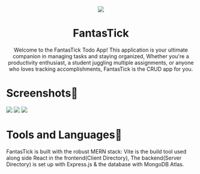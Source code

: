 <div  align="center">
  <img src="https://github.com/Topman-14/FantasTick/assets/98329531/b8f4075e-d750-4687-8ad9-bde6f6504679" >
  <h1>FantasTick</h1>
  <p>
    Welcome to the FantasTick Todo App! This application is your ultimate companion in managing tasks and staying organized, Whether you're a productivity enthusiast, a student juggling multiple assignments, or anyone who loves tracking accomplishments, FantasTick is the CRUD app for you.
  </p>
</div>
<h1>Screenshots📸</h1>
  <img src="https://github.com/Topman-14/FantasTick/assets/98329531/7b16a5c6-7c9c-49c1-8bad-608ca1e4be6f" >
  <img src="https://github.com/Topman-14/FantasTick/assets/98329531/f100e895-4e15-46af-9b3c-ab9fba380da1" >
  <img src="https://github.com/Topman-14/FantasTick/assets/98329531/cfe4babf-6ddc-4c19-a2fa-f56d15843d34" >

<h1>Tools and Languages🔨</h1>
<p>FantasTick is built with the robust MERN stack: Vite is the build tool used along side React in the frontend(Client Directory), The backend(Server Directory) is set up with Express.js & the database with MongoDB Atlas. </p>

